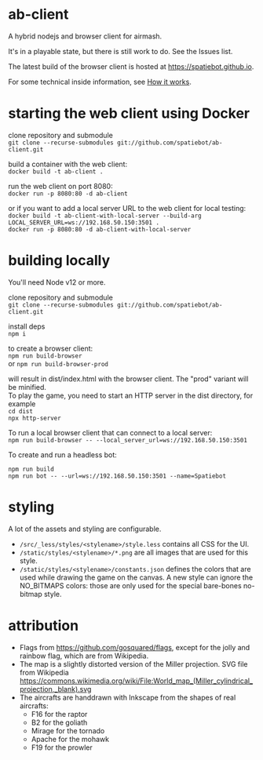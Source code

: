 # ab-client
A hybrid nodejs and browser client for airmash.

It's in a playable state, but there is still work to do. See the Issues list.

The latest build of the browser client is hosted at https://spatiebot.github.io.

For some technical inside information, see [How it works](HowItWorks.md).

# starting the web client using Docker

clone repository and submodule  
`git clone --recurse-submodules git://github.com/spatiebot/ab-client.git`
 
build a container with the web client:  
`docker build -t ab-client .`  

run the web client on port 8080:  
`docker run -p 8080:80 -d ab-client`  

or if you want to add a local server URL to the web client for local testing:  
`docker build -t ab-client-with-local-server --build-arg LOCAL_SERVER_URL=ws://192.168.50.150:3501 .`  
`docker run -p 8080:80 -d ab-client-with-local-server`  

# building locally

You'll need Node v12 or more.

clone repository and submodule  
`git clone --recurse-submodules git://github.com/spatiebot/ab-client.git`  

install deps  
`npm i`

to create a browser client:  
`npm run build-browser`   
or
`npm run build-browser-prod`  

will result in dist/index.html with the browser client. The "prod" variant will be minified.  
To play the game, you need to start an HTTP server in the dist directory, for example  
`cd dist`  
`npx http-server`

To run a local browser client that can connect to a local server:  
`npm run build-browser -- --local_server_url=ws://192.168.50.150:3501`

To create and run a headless bot:

`npm run build`  
`npm run bot -- --url=ws://192.168.50.150:3501 --name=Spatiebot`

# styling

A lot of the assets and styling are configurable.

- `/src/_less/styles/<stylename>/style.less` contains all CSS for the UI. 
- `/static/styles/<stylename>/*.png` are all images that are used for this style.
- `/static/styles/<stylename>/constants.json` defines the colors that are used while drawing the game on the canvas. A new style can ignore the NO_BITMAPS colors: those are only used for the special bare-bones no-bitmap style.

# attribution

- Flags from https://github.com/gosquared/flags, except for the jolly and rainbow flag, which are from Wikipedia.  
- The map is a slightly distorted version of the Miller projection. SVG file from Wikipedia https://commons.wikimedia.org/wiki/File:World_map_(Miller_cylindrical_projection,_blank).svg  
- The aircrafts are handdrawn with Inkscape from the shapes of real aircrafts:
  - F16 for the raptor
  - B2 for the goliath
  - Mirage for the tornado
  - Apache for the mohawk
  - F19 for the prowler
  

